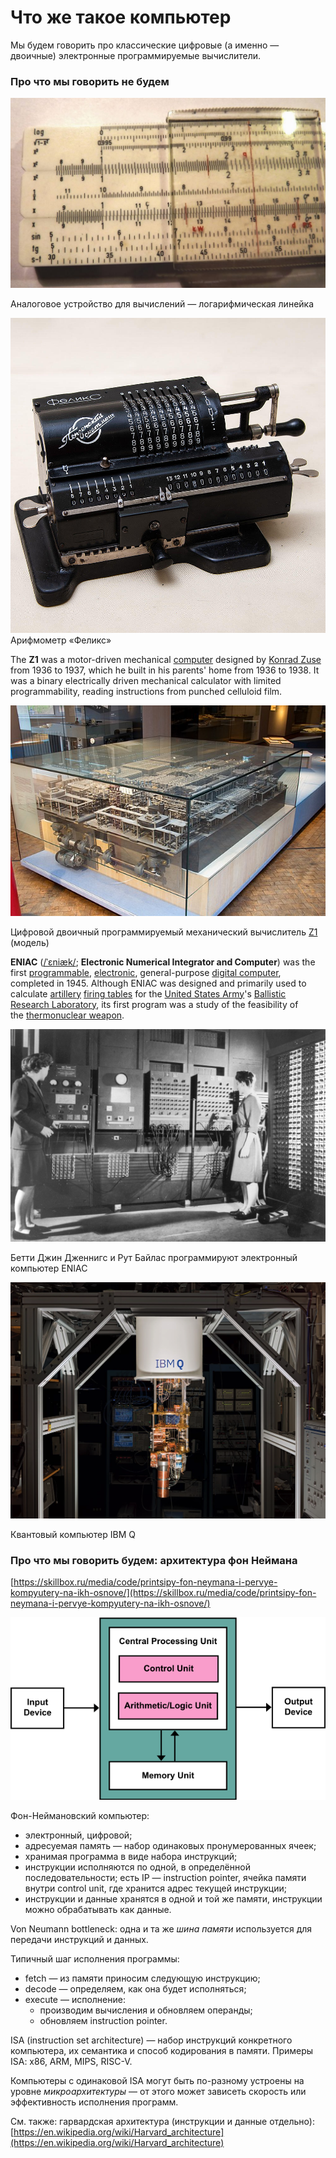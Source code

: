 # Что же такое компьютер

Мы будем говорить про классические цифровые (а именно — двоичные) электронные программируемые вычислители.

### Про что мы говорить не будем

![Аналоговое устройство для вычислений — логарифмическая линейка](computers/slide-rule.jpeg)

Аналоговое устройство для вычислений — логарифмическая линейка

![Арифмометр «Феликс»](computers/felix.jpg)
Арифмометр «Феликс»

The **Z1** was a motor-driven mechanical [computer](https://en.wikipedia.org/wiki/Computer) designed by [Konrad Zuse](https://en.wikipedia.org/wiki/Konrad_Zuse) from 1936 to 1937, which he built in his parents' home from 1936 to 1938. It was a binary electrically driven mechanical calculator with limited programmability, reading instructions from punched celluloid film.

![Цифровой двоичный программируемый механический вычислитель [Z1](https://en.wikipedia.org/wiki/Z1_(computer)) (модель)](computers/640px-German_Museum_of_Technology_Berlin_2017_024.jpg)

Цифровой двоичный программируемый механический вычислитель [Z1](https://en.wikipedia.org/wiki/Z1_(computer)) (модель)

**ENIAC** ([/ˈɛniæk/](https://en.wikipedia.org/wiki/Help:IPA/English); **Electronic Numerical Integrator and Computer**) was the first [programmable](https://en.wikipedia.org/wiki/Computer_programming), [electronic](https://en.wikipedia.org/wiki/Electronics), general-purpose [digital computer](https://en.wikipedia.org/wiki/Digital_computer), completed in 1945. Although ENIAC was designed and primarily used to calculate [artillery](https://en.wikipedia.org/wiki/Artillery) [firing tables](https://en.wikipedia.org/wiki/External_ballistics) for the [United States Army](https://en.wikipedia.org/wiki/United_States_Army)'s [Ballistic Research Laboratory](https://en.wikipedia.org/wiki/Ballistic_Research_Laboratory), its first program was a study of the feasibility of the [thermonuclear weapon](https://en.wikipedia.org/wiki/Thermonuclear_weapon).

![Бетти Джин Дженнигс и Рут Байлас программируют электронный компьютер ENIAC](computers/Two_women_operating_ENIAC_(full_resolution).jpg)

Бетти Джин Дженнигс и Рут Байлас программируют электронный компьютер ENIAC

![Квантовый компьютер IBM Q](computers/kvantovye-vychisleniya-otjig-s-vyklyuchatelyami-i-prochee-vesele-17.png)

Квантовый компьютер IBM Q

### Про что мы говорить будем: архитектура фон Неймана

[https://skillbox.ru/media/code/printsipy-fon-neymana-i-pervye-kompyutery-na-ikh-osnove/](https://skillbox.ru/media/code/printsipy-fon-neymana-i-pervye-kompyutery-na-ikh-osnove/)

![Архитектура фон Неймана](computers/von-neumann.png)

Фон-Неймановский компьютер:
* электронный, цифровой;
* адресуемая память — набор одинаковых пронумерованных ячеек;
* хранимая программа в виде набора инструкций;
* инструкции исполняются по одной, в определённой последовательности; есть IP — instruction pointer, ячейка памяти внутри control unit, где хранится адрес текущей инструкции;
* инструкции и данные хранятся в одной и той же памяти, инструкции можно обрабатывать как данные.

Von Neumann bottleneck: одна и та же *шина памяти*
используется для передачи инструкций и данных.

Типичный шаг исполнения программы:
* fetch — из памяти приносим следующую инструкцию;
* decode — определяем, как она будет исполняться;
* execute — исполнение:
  * производим вычисления и обновляем операнды;
  * обновляем instruction pointer.

ISA (instruction set architecture) —
набор инструкций конкретного компьютера, их семантика
и способ кодирования в памяти.
Примеры ISA: x86, ARM, MIPS, RISC-V.

Компьютеры с одинаковой ISA могут быть по-разному
устроены на уровне *микроархитектуры* — от этого
может зависеть скорость или эффективность исполнения программ.

См. также: гарвардская архитектура (инструкции и данные отдельно): [https://en.wikipedia.org/wiki/Harvard_architecture](https://en.wikipedia.org/wiki/Harvard_architecture)
